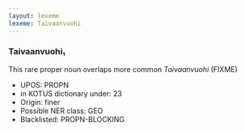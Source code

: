 ```yaml
---
layout: lexeme
lexeme: Taivaanvuohi
---
```


###  Taivaanvuohi₁

This rare proper noun overlaps more common *Taivaanvuohi* (FIXME)
* UPOS:  PROPN
* in KOTUS dictionary under:  23
* Origin:  finer
* Possible NER class:  GEO
* Blacklisted:  PROPN-BLOCKING

